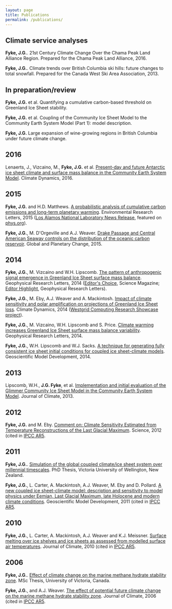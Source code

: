 ```yaml
---
layout: page
title: Publications
permalink: /publications/
---
```


## Climate service analyses

**Fyke, J.G.**.  21st Century Climate Change Over the Chama Peak Land Alliance Region.  Prepared for the Chama Peak Land Alliance, 2016.

**Fyke, J.G.**.  Climate trends over British Columbia ski hills: future changes to total snowfall.  Prepared for the Canada West Ski Area Association, 2013.

## In preparation/review

**Fyke, J.G.** et al. Quantifying a cumulative carbon-based threshold on Greenland Ice Sheet stability.

**Fyke, J.G.** et al.  Coupling of the Community Ice Sheet Model to the Community Earth System Model (Part 1): model description. 

**Fyke, J.G.**  Large expansion of wine-growing regions in British Columbia under future climate change.

## 2016

Lenaerts, J., Vizcaino, M., **Fyke, J.G.** et al.  [Present-day and future Antarctic ice sheet climate and surface mass balance in the Community Earth System Model](http://link.springer.com/article/10.1007\%2Fs00382-015-2907-4).  Climate Dynamics, 2016.

## 2015

**Fyke, J.G.** and H.D. Matthews.  [A probabilistic analysis of cumulative carbon emissions and long-term planetary warming](http://iopscience.iop.org/article/10.1088/1748-9326/10/11/115007/meta;jsessionid=BC5258137ABA9D8AB2E919C26E22FC9B.c1.iopscience.cld.iop.org).  Environmental Research Letters, 2015 ([Los Alamos National Laboratory News Release](https://www.youtube.com/watch?v=_dpwSC7Ru60), featured on [phys.org](phys.org)).

**Fyke, J.G.**, M. D'Orgeville and A.J. Weaver.  [Drake Passage and Central American Seaway controls on the distribution of the oceanic carbon reservoir](http://www.sciencedirect.com/science/article/pii/S0921818115000570).  Global and Planetary Change, 2015.

## 2014

**Fyke, J.G.**, M. Vizcaino and W.H. Lipscomb.  [The pattern of anthropogenic signal emergence in Greenland Ice Sheet surface mass balance](http://onlinelibrary.wiley.com/doi/10.1002/2014GL060735/abstract).  Geophysical Research Letters, 2014 ([Editor's Choice](http://science.sciencemag.org/content/345/6201/1132.3), Science Magazine; [Editor Highlight](http://agupubs.onlinelibrary.wiley.com/agu/issue/10.1002/(ISSN)1944-8007(CAT)SpecialIssues(VI)GRLeditorhghlts2014/), Geophysical Research Letters).

**Fyke, J.G.**, M. Eby, A.J. Weaver and A. Mackintosh.  [Impact of climate sensitivity and polar amplification on projections of Greenland Ice Sheet loss](http://link.springer.com/article/10.1007\%2Fs00382-014-2050-7#page-1).  Climate Dynamics, 2014 ([Westgrid Computing Research Showcase project](https://www.westgrid.ca/research-showcase/projecting_future_greenland_ice_sheet_loss)).

**Fyke, J.G.**, M. Vizcaino, W.H. Lipscomb and S. Price.  [Climate warming increases Greenland Ice Sheet surface mass balance variability](http://onlinelibrary.wiley.com/doi/10.1002/2013GL058172/full).  Geophysical Research Letters, 2014.

**Fyke, J.G.**, W.H. Lipscomb and W.J. Sacks.  [A technique for generating fully consistent ice sheet initial conditions for coupled ice sheet-climate models](http://www.geosci-model-dev.net/7/1183/2014/).  Geoscientific Model Development, 2014.

## 2013

Lipscomb, W.H., **J.G. Fyke**, et al.  [Implementation and initial evaluation of the Glimmer Community Ice Sheet Model in the Community Earth System Model](http://journals.ametsoc.org/doi/abs/10.1175/JCLI-D-12-00557.1).  Journal of Climate,  2013.

## 2012

**Fyke, J.G.** and M. Eby.  [Comment on: Climate Sensitivity Estimated from Temperature Reconstructions of the Last Glacial Maximum](http://science.sciencemag.org/content/337/6100/1294.2).  Science, 2012 (cited in [IPCC AR5](https://www.ipcc.ch/report/ar5/wg1/).

## 2011

**Fyke, J.G.**.  [Simulation of the global coupled climate/ice sheet system over millennial timescales](http://researcharchive.vuw.ac.nz/xmlui/handle/10063/1932).  PhD Thesis, Victoria University of Wellington, New Zealand.

**Fyke, J.G.**, L. Carter, A. Mackintosh, A.J. Weaver, M. Eby and D. Pollard.  [A new coupled ice sheet-climate model: description and sensitivity to model physics under Eemian, Last Glacial Maximum, late Holocene and modern climate conditions](http://www.geosci-model-dev.net/4/117/2011/).  Geoscientific Model Development, 2011 (cited in [IPCC AR5](https://www.ipcc.ch/report/ar5/wg1/).

## 2010

**Fyke, J.G.**, L. Carter, A. Mackintosh, A.J. Weaver and K.J. Meissner.  [Surface melting over ice shelves and ice sheets as assessed from modelled surface air temperatures](http://journals.ametsoc.org/doi/abs/10.1175/2009JCLI3122.1).  Journal of Climate, 2010 (cited in [IPCC AR5](https://www.ipcc.ch/report/ar5/wg1/).

## 2006

**Fyke, J.G.**.  [Effect of climate change on the marine methane hydrate stability zone](https://dspace.library.uvic.ca/handle/1828/1851).  MSc Thesis, University of Victoria, Canada.

**Fyke, J.G.**, and A.J. Weaver.  [The effect of potential future climate change on the marine methane hydrate stability zone](http://journals.ametsoc.org/doi/abs/10.1175/JCLI3894.1).  Journal of Climate, 2006 (cited in [IPCC AR5](https://www.ipcc.ch/report/ar5/wg1/).



